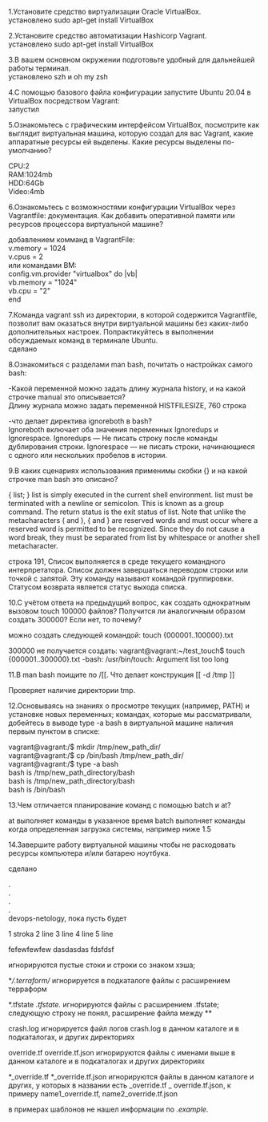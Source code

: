 1.Установите средство виртуализации Oracle VirtualBox.  
установлено sudo apt-get install VirtualBox

2.Установите средство автоматизации Hashicorp Vagrant.  
установлено sudo apt-get install VirtualBox

3.В вашем основном окружении подготовьте удобный для дальнейшей работы терминал.  
установлено szh и oh my zsh

4.С помощью базового файла конфигурации запустите Ubuntu 20.04 в VirtualBox посредством Vagrant:  
запустил

5.Ознакомьтесь с графическим интерфейсом VirtualBox, посмотрите как выглядит виртуальная машина, которую создал для вас Vagrant, какие аппаратные ресурсы ей выделены. Какие ресурсы выделены по-умолчанию?

CPU:2  
RAM:1024mb  
HDD:64Gb  
Video:4mb

6.Ознакомьтесь с возможностями конфигурации VirtualBox через Vagrantfile: документация. Как добавить оперативной памяти или ресурсов процессора виртуальной машине?

добавлением комманд в VagrantFile:  
  v.memory = 1024  
  v.cpus = 2  
или командами ВМ:  
   config.vm.provider "virtualbox" do |vb|  
     vb.memory = "1024"  
     vb.cpu = "2"  
   end  

7.Команда vagrant ssh из директории, в которой содержится Vagrantfile, позволит вам оказаться внутри виртуальной машины без каких-либо дополнительных настроек. Попрактикуйтесь в выполнении обсуждаемых команд в терминале Ubuntu.  
сделано

8.Ознакомиться с разделами man bash, почитать о настройках самого bash:  

-Какой переменной можно задать длину журнала history, и на какой строчке manual это описывается?   
Длину журнала можно задать переменной HISTFILESIZE, 760 строка  

-что делает директива ignoreboth в bash?  
Ignoreboth включает оба значения переменных Ignoredups и Ignorespace.
Ignoredups — Не писать строку после команды дублирования строки.
Ignorespace — не писать строки, начинающиеся с одного или нескольких пробелов в истории.

9.В каких сценариях использования применимы скобки {} и на какой строчке man bash это описано?  

 { list; }
 list  is  simply  executed in the current shell environment.  list must be terminated with a newline or 
 semicolon.  This is known as a group command.  The return status is the exit status of list.  Note that
 unlike  the  metacharacters ( and ), { and } are reserved words and must occur where a reserved word is
 permitted to be recognized.  Since they do not cause a word break, they must be separated from list  by
 whitespace or another shell metacharacter.  
                            
строка 191, Список выполняется в среде текущего командного интерпретатора. Список должен завершаться переводом строки или точкой с запятой. Эту команду называют командой группировки. Статусом возврата является статус выхода списка.

10.С учётом ответа на предыдущий вопрос, как создать однократным вызовом touch 100000 файлов? Получится ли аналогичным образом создать 300000? Если нет, то почему?  

можно создать следующей командой: touch {000001..100000}.txt  

300000 не получается создать:
vagrant@vagrant:~/test_touch$ touch {000001..300000}.txt
-bash: /usr/bin/touch: Argument list too long  


11.В man bash поищите по /\[\[. Что делает конструкция [[ -d /tmp ]]  

Проверяет наличие директории tmp.

12.Основываясь на знаниях о просмотре текущих (например, PATH) и установке новых переменных; командах, которые мы рассматривали, добейтесь в выводе type -a bash в виртуальной машине наличия первым пунктом в списке:

vagrant@vagrant:/$ mkdir /tmp/new_path_dir/  
vagrant@vagrant:/$ cp /bin/bash /tmp/new_path_dir/  
vagrant@vagrant:/$ type -a bash  
bash is /tmp/new_path_directory/bash  
bash is /tmp/new_path_directory/bash  
bash is /bin/bash  


13.Чем отличается планирование команд с помощью batch и at?  

at      выполняет команды в указанное время
batch   выполняет команды когда определенная загрузка системы, например ниже 1.5


14.Завершите работу виртуальной машины чтобы не расходовать ресурсы компьютера и/или батарею ноутбука.

сделано  
  
    
.      
 .       
  .        
   .       
devops-netology, пока пусть будет

1 stroka
2 line
3 line
4 line
5 line

fefewfewfew
dasdasdas
fdsfdsf

игнорируются пустые стоки и строки со знаком хэша;

**/.terraform/*
игнорируется в подкаталоге файлы с расширением терраформ

*.tfstate
*.tfstate.*
игнорируются файлы с расширением .tfstate; следующую строку не понял, расширение файла между **

crash.log игнорируется файл логов crash.log в данном каталоге и в подкаталогах, и других директориях

override.tf override.tf.json игнорируются файлы с именами выше в данном каталоге и в подкаталогах и других директориях

*_override.tf
*_override.tf.json игнорируются файлы в данном каталоге и других, у которых в названии есть _override.tf _
override.tf.json, к примеру name1_override.tf, name2_override.tf.json

в примерах шаблонов не нашел информации по *.example.*
